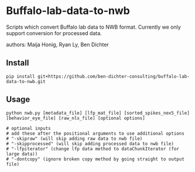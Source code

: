 # Buffalo-lab-data-to-nwb
Scripts which convert Buffalo lab data to NWB format. Currently we only support conversion for processed data.

authors: Maija Honig, Ryan Ly, Ben Dichter

## Install

```
pip install git+https://github.com/ben-dichter-consulting/buffalo-lab-data-to-nwb.git
```

## Usage

```
python nwb.py [metadata_file] [lfp_mat_file] [sorted_spikes_nex5_file] [behavior_eye_file] [raw_nlx_file] [optional options]

# optional inputs
# add these after the positional arguments to use additional options
# "-skipraw" (will skip adding raw data to nwb file)
# "-skipprocessed" (will skip adding processed data to nwb file)
# "-lfpiterator" (change lfp data method to dataChunkIterator (for large data))
# "-dontcopy" (ignore broken copy method by going straight to output file)
```
